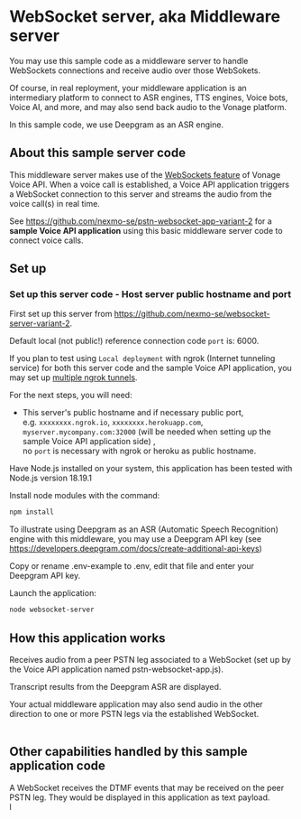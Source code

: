 # WebSocket server, aka Middleware server

You may use this sample code as a middleware server to handle WebSockets connections and receive audio over those WebSokets.

Of course, in real reployment, your middleware application is an intermediary platform to connect to ASR engines, TTS engines, Voice bots, Voice AI, and more, and may also send back audio to the Vonage platform.

In this sample code, we use Deepgram as an ASR engine.

## About this sample server code

This middleware server makes use of the [WebSockets feature](https://developer.vonage.com/en/voice/voice-api/concepts/websockets) of Vonage Voice API. When a voice call is established, a Voice API application triggers a WebSocket connection to this server and streams the audio from the voice call(s) in real time.

See https://github.com/nexmo-se/pstn-websocket-app-variant-2 for a **sample Voice API application** using this basic middleware server code to connect voice calls.

## Set up

### Set up this server code - Host server public hostname and port

First set up this server from https://github.com/nexmo-se/websocket-server-variant-2.

Default local (not public!) reference connection code `port` is: 6000.

If you plan to test using `Local deployment` with ngrok (Internet tunneling service) for both this server code and the sample Voice API application, you may set up [multiple ngrok tunnels](https://ngrok.com/docs/agent/config/#tunnel-configurations).

For the next steps, you will need:
- This server's public hostname and if necessary public port,</br>
e.g. `xxxxxxxx.ngrok.io`, `xxxxxxxx.herokuapp.com`, `myserver.mycompany.com:32000` (will be needed when setting up the sample Voice API application side) ,</br>
no `port` is necessary with ngrok or heroku as public hostname.</br>

Have Node.js installed on your system, this application has been tested with Node.js version 18.19.1<br>

Install node modules with the command:<br>
 ```bash
npm install
```

To illustrate using Deepgram as an ASR (Automatic Speech Recognition) engine with this middleware, you may use a Deepgram API key (see https://developers.deepgram.com/docs/create-additional-api-keys)

Copy or rename .env-example to .env, edit that file and enter your Deepgram API key.


Launch the application:<br>
```bash
node websocket-server
```

## How this application works

Receives audio from a peer PSTN leg associated to a WebSocket (set up by the Voice API application named pstn-websocket-app.js).<br>

Transcript results from the Deepgram ASR are displayed.

Your actual middleware application may also send audio in the other direction to one or more PSTN legs via the established WebSocket.<br><br>


## Other capabilities handled by this sample application code

A WebSocket receives the DTMF events that may be received on the peer PSTN leg. They would be displayed in this application as text payload.<br>l
